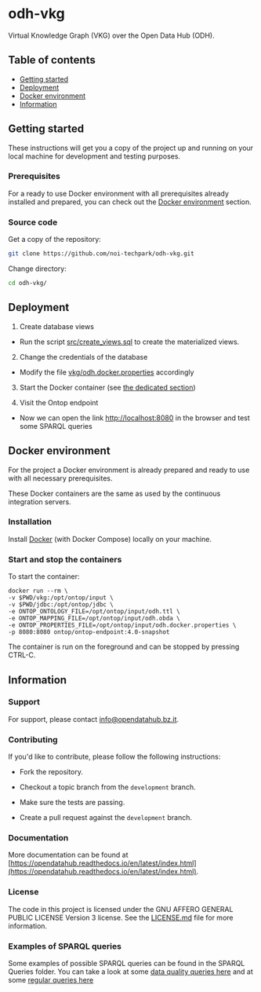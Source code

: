 # odh-vkg

Virtual Knowledge Graph (VKG) over the Open Data Hub (ODH).

## Table of contents

- [Getting started](#getting-started)
- [Deployment](#deployment)
- [Docker environment](#docker-environment)
- [Information](#information)

## Getting started

These instructions will get you a copy of the project up and running
on your local machine for development and testing purposes.

### Prerequisites

For a ready to use Docker environment with all prerequisites already installed and prepared, you can check out the [Docker environment](#docker-environment) section.

### Source code

Get a copy of the repository:

```bash
git clone https://github.com/noi-techpark/odh-vkg.git
```

Change directory:

```bash
cd odh-vkg/
```

## Deployment

1. Create database views

* Run the script [src/create_views.sql](src/create_views.sql) to create the materialized views. 

2. Change the credentials of the database

* Modify the file [vkg/odh.docker.properties](vkg/odh.docker.properties) accordingly

3. Start the Docker container (see [the dedicated section](#Start-and-stop-the-containers))

4. Visit the Ontop endpoint

* Now we can open the link <http://localhost:8080> in the browser and test some SPARQL queries

## Docker environment

For the project a Docker environment is already prepared and ready to use with all necessary prerequisites.

These Docker containers are the same as used by the continuous integration servers.

### Installation

Install [Docker](https://docs.docker.com/install/) (with Docker Compose) locally on your machine.

### Start and stop the containers

To start the container:
```
docker run --rm \
-v $PWD/vkg:/opt/ontop/input \
-v $PWD/jdbc:/opt/ontop/jdbc \
-e ONTOP_ONTOLOGY_FILE=/opt/ontop/input/odh.ttl \
-e ONTOP_MAPPING_FILE=/opt/ontop/input/odh.obda \
-e ONTOP_PROPERTIES_FILE=/opt/ontop/input/odh.docker.properties \
-p 8080:8080 ontop/ontop-endpoint:4.0-snapshot
```

The container is run on the foreground and can be stopped by pressing CTRL-C.


## Information

### Support

For support, please contact [info@opendatahub.bz.it](mailto:info@opendatahub.bz.it).

### Contributing

If you'd like to contribute, please follow the following instructions:

- Fork the repository.

- Checkout a topic branch from the `development` branch.

- Make sure the tests are passing.

- Create a pull request against the `development` branch.

### Documentation

More documentation can be found at [https://opendatahub.readthedocs.io/en/latest/index.html](https://opendatahub.readthedocs.io/en/latest/index.html).

### License

The code in this project is licensed under the GNU AFFERO GENERAL PUBLIC LICENSE Version 3 license. See the [LICENSE.md](LICENSE.md) file for more information.

### Examples of SPARQL queries

Some examples of possible SPARQL queries can be found in the SPARQL Queries folder. You can take a look at some [data quality queries here](sparql_queries/dataquality.md) and at some [regular queries here](sparql_queries/regular.md)
